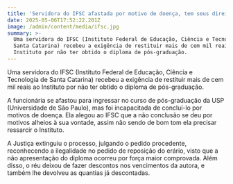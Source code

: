 ```yaml
---
title: 'Servidora do IFSC afastada por motivo de doença, tem seus direitos assegurados'
date: 2025-05-06T17:52:22.201Z
image: /admin/content/media/ifsc.jpg
summary: >-
  Uma servidora do IFSC (Instituto Federal de Educação, Ciência e Tecnologia de
  Santa Catarina) recebeu a exigência de restituir mais de cem mil reais ao
  Instituto por não ter obtido o diploma de pós-graduação.
---
```

Uma servidora do IFSC (Instituto Federal de Educação, Ciência e Tecnologia de Santa Catarina) recebeu a exigência de restituir mais de cem mil reais ao Instituto por não ter obtido o diploma de pós-graduação.

A funcionária se afastou para ingressar no curso de pós-graduação da USP (Universidade de São Paulo), mas foi incapacitada de concluí-lo por motivos de doença. Ela alegou ao IFSC que a não conclusão se deu por motivos alheios à sua vontade, assim não sendo de bom tom ela precisar ressarcir o Instituto.

A Justiça extinguiu o processo, julgando o pedido procedente, reconhecendo a ilegalidade no pedido de reposição do erário, visto que a não apresentação do diploma ocorreu por força maior comprovada. Além disso, o réu deixou de fazer descontos nos vencimentos da autora, e também lhe devolveu as quantias já descontadas.
